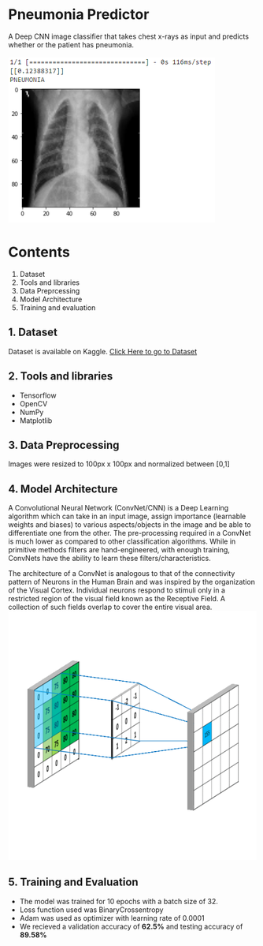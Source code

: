 # Pneumonia Predictor
A Deep CNN image classifier that takes chest x-rays as input and predicts whether or the patient has pneumonia.<br><br>
![Prediction Plot](https://github.com/niyarrbarman/pneumonia/blob/main/images/prediction.png)
# Contents
1. Dataset<br/>
2. Tools and libraries<br/>
3. Data Preprcessing<br/>
4. Model Architecture<br/>
5. Training and evaluation<br/>

## 1. Dataset
Dataset is available on Kaggle. [Click Here to go to Dataset](https://www.kaggle.com/datasets/paultimothymooney/chest-xray-pneumonia)
## 2. Tools and libraries
- Tensorflow
- OpenCV
- NumPy
- Matplotlib
## 3. Data Preprocessing
Images were resized to 100px x 100px and normalized between [0,1]
## 4. Model Architecture
A Convolutional Neural Network (ConvNet/CNN) is a Deep Learning algorithm which can take in an input image, assign importance (learnable weights and biases) to various aspects/objects in the image and be able to differentiate one from the other. The pre-processing required in a ConvNet is much lower as compared to other classification algorithms. While in primitive methods filters are hand-engineered, with enough training, ConvNets have the ability to learn these filters/characteristics.

The architecture of a ConvNet is analogous to that of the connectivity pattern of Neurons in the Human Brain and was inspired by the organization of the Visual Cortex. Individual neurons respond to stimuli only in a restricted region of the visual field known as the Receptive Field. A collection of such fields overlap to cover the entire visual area.
![CNN](https://github.com/niyarrbarman/pneumonia/blob/main/images/cnn.gif)
## 5. Training and Evaluation
- The model was trained for 10 epochs with a batch size of 32.
- Loss function used was BinaryCrossentropy
- Adam was used as optimizer with learning rate of 0.0001
- We recieved a validation accuracy of **62.5%** and testing accuracy of **89.58%** 
